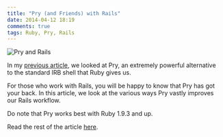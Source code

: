 ```yaml
---
title: "Pry (and Friends) with Rails"
date: 2014-04-12 18:19
comments: true
tags: Ruby, Pry, Rails
---
```


![Pry and Rails](http://dab1nmslvvntp.cloudfront.net/wp-content/uploads/2014/02/pryandrails-300x133.png)

In my [previous article](http://www.sitepoint.com/rubyists-time-pry-irb/), we looked at Pry, an extremely powerful alternative to the standard IRB shell that Ruby gives us.

For those who work with Rails, you will be happy to know that Pry has got your back. In this article, we look at the various ways Pry vastly improves our Rails workflow.

Do note that Pry works best with Ruby 1.9.3 and up.

Read the rest of the article [here](http://www.sitepoint.com/pry-friends-rails/).

